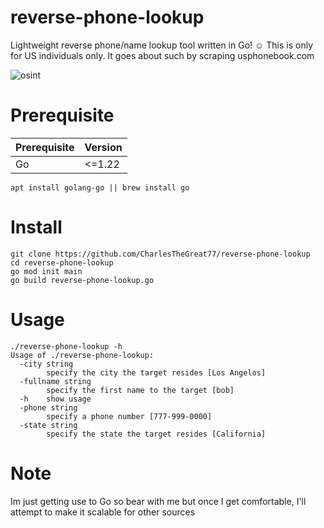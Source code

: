 # reverse-phone-lookup
Lightweight reverse phone/name lookup tool written in Go! ☺️ This is only for US individuals only.
It goes about such by scraping usphonebook.com

![osint](https://github.com/CharlesTheGreat77/reverse-phone-lookup/assets/27988707/03facb8c-4e1d-480c-92cf-d3297408d03d)

# Prerequisite
| Prerequisite | Version |
|--------------|---------|
| Go           |  <=1.22 |
```
apt install golang-go || brew install go
```

# Install
```
git clone https://github.com/CharlesTheGreat77/reverse-phone-lookup
cd reverse-phone-lookup
go mod init main
go build reverse-phone-lookup.go
```

# Usage
```
./reverse-phone-lookup -h
Usage of ./reverse-phone-lookup:
  -city string
        specify the city the target resides [Los Angelos]
  -fullname string
        specify the first name to the target [bob]
  -h    show usage
  -phone string
        specify a phone number [777-999-0000]
  -state string
        specify the state the target resides [California]
```
# Note
Im just getting use to Go so bear with me but once I get comfortable, I'll attempt to make it scalable for other sources

